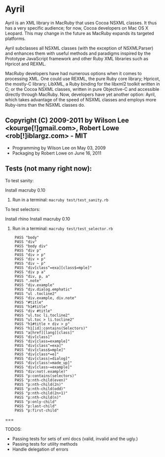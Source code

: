 # Ayril

Ayril is an XML library in MacRuby that uses Cocoa NSXML classes. It thus has a 
very specific audience; for now, Cocoa developers on Mac OS X Leopard. This may
change in the future as MacRuby expands its targeted platforms.

Ayril subclasses all NSXML classes (with the exception of NSXMLParser) and 
enhances them with useful methods and paradigms inspired by the Prototype 
JavaScript framework and other Ruby XML libraries such as Hpricot and REXML.

MacRuby developers have had numerous options when it comes to processing XML. 
One could use REXML, the pure Ruby core library; Hpricot, the mostly-C library; 
LibXML, a Ruby binding for the libxml2 toolkit written in C; or the Cocoa NSXML 
classes, written in pure Objective-C and accessible directly through MacRuby. 
Now, developers have yet another option: Ayril, which takes advantage of the 
speed of NSXML classes and employs more Ruby-isms than the NSXML classes do.

## Copyright (C) 2009-2011 by Wilson Lee <kourge[!]gmail.com>, Robert Lowe <rob[!]iblargz.com> - MIT

* Programming by Wilson Lee on May 03, 2009
* Packaging by Robert Lowe on June 16, 2011

## Tests (not many right now):

To test sanity:

Install macruby 0.10

1. Run in a terminal: `macruby test/test_sanity.rb`

To test selectors:

Install rhino
Install macruby 0.10

1. Run in a terminal: `macruby test/test_selector.rb`

        PASS "body"
        PASS "div"
        PASS "body div"
        PASS "div p"
        PASS "div > p"
        PASS "div + p"
        PASS "div ~ p"
        PASS "div[class^=exa][class$=mple]"
        PASS "div p a"
        PASS "div, p, a"
        PASS ".note"
        PASS "div.example"
        PASS "div.dialog.emphatic"
        PASS "ul .tocline2"
        PASS "div.example, div.note"
        PASS "#title"
        PASS "h1#title"
        PASS "div #title"
        PASS "ul.toc li.tocline2"
        PASS "ul.toc > li.tocline2"
        PASS "h1#title + div > p"
        PASS "h1[id]:contains(Selectors)"
        PASS "a[href][lang][class]"
        PASS "div[class]"
        PASS "div[class=example]"
        PASS "div[class^=exa]"
        PASS "div[class$=mple]"
        PASS "div[class*=e]"
        PASS "div[class|=dialog]"
        PASS "div[class!=made_up]"
        PASS "div[class~=example]"
        PASS "div:not(.example)"
        PASS "p:contains(selectors)"
        PASS "p:nth-child(even)"
        PASS "p:nth-child(2n)"
        PASS "p:nth-child(odd)"
        PASS "p:nth-child(2n+1)"
        PASS "p:nth-child(n)"
        PASS "p:only-child"
        PASS "p:last-child"
        PASS "p:first-child"


===

TODOS:

 * Passing tests for sets of xml docs (valid, invalid and the ugly.)
 * Passing tests for utility methods
 * Handle delegation of errors

